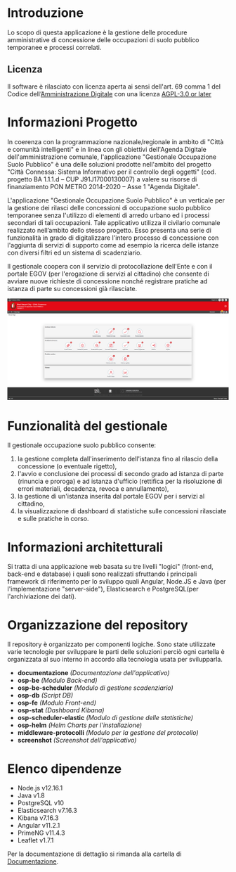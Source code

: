 # Introduzione 
Lo scopo di questa applicazione è la gestione delle procedure amministrative di concessione delle occupazioni di suolo pubblico temporanee e processi correlati. 

## Licenza
Il software è rilasciato con licenza aperta ai sensi dell'art. 69 comma 1 del Codice dell’[Amministrazione Digitale](https://www.agid.gov.it/it/design-servizi/riuso-open-source/linee-guida-acquisizione-riuso-software-pa) con una licenza [AGPL-3.0 or later](https://spdx.org/licenses/AGPL-3.0-or-later.html)

# Informazioni Progetto

In coerenza con la programmazione nazionale/regionale in ambito di "Città e comunità intelligenti" e in linea con gli obiettivi dell'Agenda Digitale dell'amministrazione comunale, l'applicazione "Gestionale Occupazione Suolo Pubblico" è una delle soluzioni prodotte nell'ambito del progetto "Città Connessa: Sistema Informativo per il controllo degli oggetti" (cod. progetto BA 1.1.1.d – CUP J91J17000130007) a valere su risorse di finanziamento PON METRO 2014-2020 – Asse 1 "Agenda Digitale".

L'applicazione "Gestionale Occupazione Suolo Pubblico" è un verticale per la gestione dei rilasci delle concessioni di occupazione suolo pubblico temporanee senza l'utilizzo di elementi di arredo urbano ed i processi secondari di tali occupazioni. Tale applicativo utilizza il civilario comunale realizzato nell’ambito dello stesso progetto. Esso presenta una serie di funzionalità in grado di digitalizzare l'intero processo di concessione con l'aggiunta di servizi di supporto come ad esempio la ricerca delle istanze con diversi filtri ed un sistema di scadenziario.

Il gestionale coopera con il servizio di protocollazione dell'Ente e con il portale EGOV (per l'erogazione di servizi al cittadino) che consente di avviare nuove richieste di concessione nonché registrare pratiche ad istanza di parte su concessioni già rilasciate.

![alt-text](https://github.com/comunedibari/occupazione-suolo-pubblico/blob/main/screenshot/home-page.png)

# Funzionalità del gestionale

Il gestionale occupazione suolo pubblico consente:
1.	la gestione completa dall'inserimento dell'istanza fino al rilascio della concessione (o eventuale rigetto),
2.	l'avvio e conclusione dei processi di secondo grado ad istanza di parte (rinuncia e proroga) e ad istanza d'ufficio (rettifica per la risoluzione di errori materiali, decadenza, revoca e annullamento),
3.	la gestione di un'istanza inserita dal portale EGOV per i servizi al cittadino,
4.	la visualizzazione di dashboard di statistiche sulle concessioni rilasciate e sulle pratiche in corso. 

# Informazioni architetturali

Si tratta di una applicazione web basata su tre livelli "logici" (front-end, back-end e database) i quali sono realizzati sfruttando i principali framework di riferimento per lo sviluppo quali Angular, Node.JS e Java (per l'implementazione "server-side"), Elasticsearch e PostgreSQL(per l'archiviazione dei dati).

# Organizzazione del repository

Il repository è organizzato per componenti logiche. Sono state utilizzate varie tecnologie per sviluppare le parti delle soluzioni perciò ogni cartella è organizzata al suo interno in accordo alla tecnologia usata per svilupparla.

- **documentazione** *(Documentazione dell'applicativo)*
 - **osp-be** *(Modulo Back-end)*
 - **osp-be-scheduler** *(Modulo di gestione scadenziario)*
 - **osp-db** *(Script DB)*
 - **osp-fe** *(Modulo Front-end)*
 - **osp-stat** *(Dashboard Kibana)*
 - **osp-scheduler-elastic** *(Modulo di gestione delle statistiche)*
 - **osp-helm** *(Helm Charts per l'installazione)*
 - **middleware-protocolli** *(Modulo per la gestione del protocollo)*
 - **screenshot** *(Screenshot dell'applicativo)*

# Elenco dipendenze

- Node.js v12.16.1
- Java v1.8
- PostgreSQL v10
- Elasticsearch v7.16.3
- Kibana v7.16.3
- Angular v11.2.1
- PrimeNG v11.4.3
- Leaflet v1.7.1

Per la documentazione di dettaglio si rimanda alla cartella di [Documentazione](https://github.com/comunedibari/occupazione-suolo-pubblico/tree/main/documentazione).
